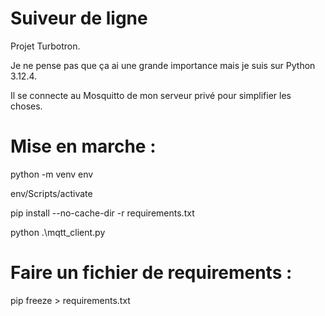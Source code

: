 # Suiveur de ligne

Projet Turbotron.

Je ne pense pas que ça ai une grande importance mais je suis sur Python 3.12.4.

Il se connecte au Mosquitto de mon serveur privé pour simplifier les choses.

# Mise en marche :

python -m venv env

env/Scripts/activate

pip install --no-cache-dir -r requirements.txt

python .\mqtt_client.py

# Faire un fichier de requirements :

pip freeze > requirements.txt
